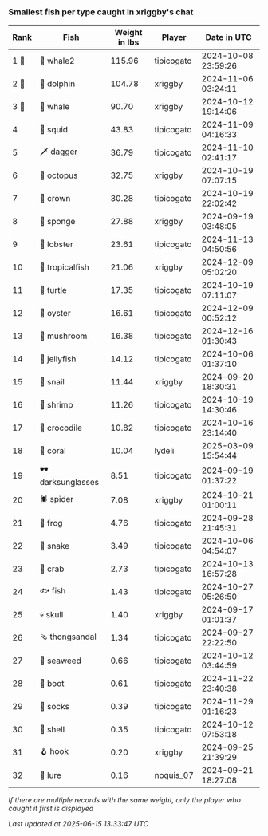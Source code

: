 ### Smallest fish per type caught in xriggby's chat
| Rank | Fish | Weight in lbs | Player | Date in UTC |
|------|--------|-----------|---------|------|
| 1 🥇  | 🐋 whale2 | 115.96 | tipicogato | 2024-10-08 23:59:26 |
| 2 🥈  | 🐬 dolphin | 104.78 | xriggby | 2024-11-06 03:24:11 |
| 3 🥉  | 🐳 whale | 90.70 | xriggby | 2024-10-12 19:14:06 |
| 4  | 🦑 squid | 43.83 | tipicogato | 2024-11-09 04:16:33 |
| 5  | 🗡️ dagger | 36.79 | tipicogato | 2024-11-10 02:41:17 |
| 6  | 🐙 octopus | 32.75 | xriggby | 2024-10-19 07:07:15 |
| 7  | 👑 crown | 30.28 | tipicogato | 2024-10-19 22:02:42 |
| 8  | 🧽 sponge | 27.88 | xriggby | 2024-09-19 03:48:05 |
| 9  | 🦞 lobster | 23.61 | tipicogato | 2024-11-13 04:50:56 |
| 10  | 🐠 tropicalfish | 21.06 | xriggby | 2024-12-09 05:02:20 |
| 11  | 🐢 turtle | 17.35 | tipicogato | 2024-10-19 07:11:07 |
| 12  | 🦪 oyster | 16.61 | tipicogato | 2024-12-09 00:52:12 |
| 13  | 🍄 mushroom | 16.38 | tipicogato | 2024-12-16 01:30:43 |
| 14  | 🪼 jellyfish | 14.12 | tipicogato | 2024-10-06 01:37:10 |
| 15  | 🐌 snail | 11.44 | xriggby | 2024-09-20 18:30:31 |
| 16  | 🦐 shrimp | 11.26 | tipicogato | 2024-10-19 14:30:46 |
| 17  | 🐊 crocodile | 10.82 | tipicogato | 2024-10-16 23:14:40 |
| 18  | 🪸 coral | 10.04 | lydeli | 2025-03-09 15:54:44 |
| 19  | 🕶️ darksunglasses | 8.51 | tipicogato | 2024-09-19 01:37:22 |
| 20  | 🕷️ spider | 7.08 | xriggby | 2024-10-21 01:00:11 |
| 21  | 🐸 frog | 4.76 | tipicogato | 2024-09-28 21:45:31 |
| 22  | 🐍 snake | 3.49 | tipicogato | 2024-10-06 04:54:07 |
| 23  | 🦀 crab | 2.73 | tipicogato | 2024-10-13 16:57:28 |
| 24  | 🐟 fish | 1.43 | tipicogato | 2024-10-27 05:26:50 |
| 25  | 💀 skull | 1.40 | xriggby | 2024-09-17 01:01:37 |
| 26  | 🩴 thongsandal | 1.34 | tipicogato | 2024-09-27 22:22:50 |
| 27  | 🌿 seaweed | 0.66 | tipicogato | 2024-10-12 03:44:59 |
| 28  | 👢 boot | 0.61 | tipicogato | 2024-11-22 23:40:38 |
| 29  | 🧦 socks | 0.39 | tipicogato | 2024-11-29 01:16:23 |
| 30  | 🐚 shell | 0.35 | tipicogato | 2024-10-12 07:53:18 |
| 31  | 🪝 hook | 0.20 | xriggby | 2024-09-25 21:39:29 |
| 32  | 🎏 lure | 0.16 | noquis_07 | 2024-09-21 18:27:08 |

_If there are multiple records with the same weight, only the player who caught it first is displayed_

_Last updated at 2025-06-15 13:33:47 UTC_